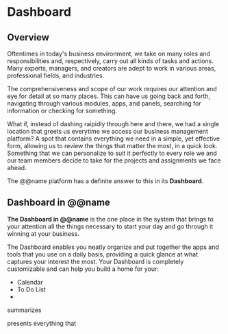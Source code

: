 # Dashboard

## Overview

Oftentimes in today's business environment, we take on many roles and responsibilities and, respectively, carry out all kinds of tasks and actions. 
Many experts, managers, and creators are adept to work in various areas, professional fields, and industries.  

The comprehensiveness and scope of our work requires our attention and eye for detail at so many places. 
This can have us going back and forth, navigating through various modules, apps, and panels, searching for information or checking for something.  

What if, instead of dashing raipidly through here and there, we had a single location that greets us everytime we access our business management platform? 
A spot that contains everything we need in a simple, yet effective form, allowing us to review the things that matter the most, in a quick look. 
Something that we can personalize to suit it perfectly to every role we and our team members decide to take for the projects and assignments we face ahead.  

The @@name platform has a definite answer to this in its **Dashboard**.  

## Dashboard in @@name

**The Dashboard in @@name** is the one place in the system that brings to your attention all the things necessary to start your day and go through it winning at your business.  

The Dashboard enables you neatly organize and put together the apps and tools that you use on a daily basis, providing a quick glance at what captures your interest the most. 
Your Dashboard is completely customizable and can help you build a home for your:  

* Calendar
* To Do List
* 
summarizes


presents everything that

